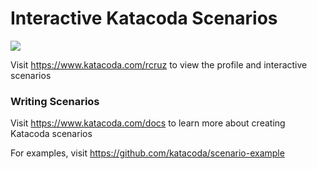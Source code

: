 # Interactive Katacoda Scenarios

[![](http://shields.katacoda.com/katacoda/rcruz/count.svg)](https://www.katacoda.com/rcruz "Get your profile on Katacoda.com")

Visit https://www.katacoda.com/rcruz to view the profile and interactive scenarios

### Writing Scenarios
Visit https://www.katacoda.com/docs to learn more about creating Katacoda scenarios

For examples, visit https://github.com/katacoda/scenario-example
